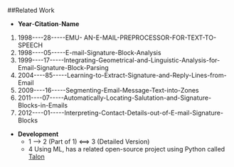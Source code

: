 ##Related Work 
 - **Year**-**Citation**-**Name**

1. 1998----28-----EMU- AN-E-MAIL-PREPROCESSOR-FOR-TEXT-TO-SPEECH
2. 1998----05-----E-mail-Signature-Block-Analysis
3. 1999----17-----Integrating-Geometrical-and-Linguistic-Analysis-for-Email-Signature-Block-Parsing
4. 2004----85-----Learning-to-Extract-Signature-and-Reply-Lines-from-Email
5. 2009----16-----Segmenting-Email-Message-Text-into-Zones
6. 2011----07-----Automatically-Locating-Salutation-and-Signature-Blocks-in-Emails
7. 2012----01-----Interpreting-Contact-Details-out-of-E-mail-Signature-Blocks

- **Development**
  - 1 --> 2 (Part of 1) <==> 3 (Detailed Version)
  - 4 Using ML, has a related open-source project using Python called [Talon](https://github.com/mailgun/talon)
